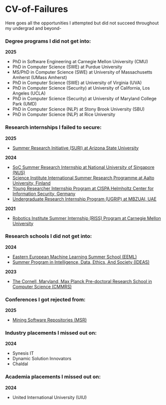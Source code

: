 # CV-of-Failures
Here goes all the opportunities I attempted but did not succeed throughout my undergrad and beyond-

### Degree programs I did not get into:
**2025**
- PhD in Software Engineering at Carnegie Mellon University (CMU) <!-- list down University of Virginia, Purdue University, University of Maryland College Park, Stony Brook University, UMass Amherst, Rice University, UCLA -->
- PhD in Computer Science (SWE) at Purdue University
- MS/PhD in Computer Science (SWE) at University of Massachusetts Amherst (UMass Amherst)
- PhD in Computer Science (SWE) at University of Virginia (UVA)
- PhD in Computer Science (Security) at University of California, Los Angeles (UCLA)
- PhD in Computer Science (Security) at University of Maryland College Park (UMD)
- PhD in Computer Science (NLP) at Stony Brook University (SBU)
- PhD in Computer Science (NLP) at Rice University

### Research internships I failed to secure:
**2025**
- [Summer Research Initiative (SURI) at Arizona State University](https://students.engineering.asu.edu/graduate/research/suri/)

**2024**
- [SoC Summer Research Internship at National University of Singapore (NUS)](https://www.comp.nus.edu.sg/programmes/pg/workshops/res-internship/)
- [Science Institute International Summer Research Programme at Aalto University, Finland](https://www.aalto.fi/en/aalto-science-institute-asci/aalto-science-institute-international-summer-research-programme)
- [Young Researcher Internship Program at CISPA Helmholtz Center for Information Security, Germany](https://career.cispa.de/yrip.html)
- [Undergraduate Research Internship Program (UGRIP) at MBZUAI, UAE](https://www.mbzuai.ac.ae/en/ugrip)

**2021**
- [Robotics Institute Summer Internship (RISS) Program at Carnegie Mellon University](https://riss.ri.cmu.edu/)

### Research schools I did not get into:
**2024**
- [Eastern European Machine Learning Summer School (EEML)](https://www.eeml.eu/home)
- [Summer Program in Intelligence, Data, Ethics, And Society (IDEAS)](https://sites.google.com/view/ideas-summer-program/home?authuser=0)

**2023**
- [The Cornell, Maryland, Max Planck Pre-doctoral Research School in Computer Science (CMMRS)](https://cmmrs.mpi-sws.org/)

### Conferences I got rejected from:
**2025**
- [Mining Software Repositories (MSR)](https://2025.msrconf.org/)

### Industry placements I missed out on:
**2024**
- Synesis IT
- Dynamic Solution Innovators
- Chaldal

### Academia placements I missed out on:
**2024**
- United International University (UIU)